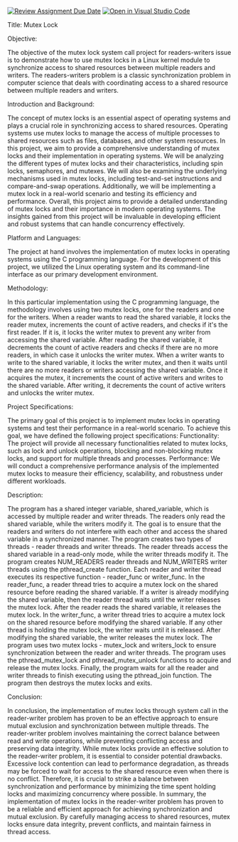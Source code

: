 [![Review Assignment Due Date](https://classroom.github.com/assets/deadline-readme-button-24ddc0f5d75046c5622901739e7c5dd533143b0c8e959d652212380cedb1ea36.svg)](https://classroom.github.com/a/Kfmu5h8q)
[![Open in Visual Studio Code](https://classroom.github.com/assets/open-in-vscode-718a45dd9cf7e7f842a935f5ebbe5719a5e09af4491e668f4dbf3b35d5cca122.svg)](https://classroom.github.com/online_ide?assignment_repo_id=11149018&assignment_repo_type=AssignmentRepo)

Title: Mutex Lock

Objective:

The objective of the mutex lock system call project for readers-writers issue is to demonstrate how to use mutex locks in a Linux kernel module to synchronize access to shared resources between multiple readers and writers. The readers-writers problem is a classic synchronization problem in computer science that deals with coordinating access to a shared resource between multiple readers and writers.

Introduction and Background:

The concept of mutex locks is an essential aspect of operating systems and plays a crucial role in synchronizing access to shared resources. Operating systems use mutex locks to manage the access of multiple processes to shared resources such as files, databases, and other system resources. In this project, we aim to provide a comprehensive understanding of mutex locks and their implementation in operating systems. 
We will be analyzing the different types of mutex locks and their characteristics, including spin locks, semaphores, and mutexes. We will also be examining the underlying mechanisms used in mutex locks, including test-and-set instructions and compare-and-swap operations. 
Additionally, we will be implementing a mutex lock in a real-world scenario and testing its efficiency and performance. Overall, this project aims to provide a detailed understanding of mutex locks and their importance in modern operating systems. The insights gained from this project will be invaluable in developing efficient and robust systems that can handle concurrency effectively.

Platform and Languages:

The project at hand involves the implementation of mutex locks in operating systems using the C programming language. For the development of this project, we utilized the Linux operating system and its command-line interface as our primary development environment.

Methodology:

In this particular implementation using the C programming language, the methodology involves using two mutex locks, one for the readers and one for the writers. When a reader wants to read the shared variable, it locks the reader mutex, increments the count of active readers, and checks if it's the first reader. If it is, it locks the writer mutex to prevent any writer from accessing the shared variable. After reading the shared variable, it decrements the count of active readers and checks if there are no more readers, in which case it unlocks the writer mutex. 
When a writer wants to write to the shared variable, it locks the writer mutex, and then it waits until there are no more readers or writers accessing the shared variable. Once it acquires the mutex, it increments the count of active writers and writes to the shared variable. After writing, it decrements the count of active writers and unlocks the writer mutex.

Project Specifications:

The primary goal of this project is to implement mutex locks in operating systems and test their performance in a real-world scenario. To achieve this goal, we have defined the following project specifications: 
Functionality: The project will provide all necessary functionalities related to mutex locks, such as lock and unlock operations, blocking and non-blocking mutex locks, and support for multiple threads and processes.
Performance: We will conduct a comprehensive performance analysis of the implemented mutex locks to measure their efficiency, scalability, and robustness under different workloads.

Description:

The program has a shared integer variable, shared_variable, which is accessed by multiple reader and writer threads. The readers only read the shared variable, while the writers modify it. The goal is to ensure that the readers and writers do not interfere with each other and access the shared variable in a synchronized manner. 
The program creates two types of threads - reader threads and writer threads. The reader threads access the shared variable in a read-only mode, while the writer threads modify it. 
The program creates NUM_READERS reader threads and NUM_WRITERS writer threads using the pthread_create function. Each reader and writer thread executes its respective function - reader_func or writer_func.
In the reader_func, a reader thread tries to acquire a mutex lock on the shared resource before reading the shared variable. If a writer is already modifying the shared variable, then the reader thread waits until the writer releases the mutex lock. After the reader reads the shared variable, it releases the mutex lock. 
In the writer_func, a writer thread tries to acquire a mutex lock on the shared resource before modifying the shared variable. If any other thread is holding the mutex lock, the writer waits until it is released. After modifying the shared variable, the writer releases the mutex lock. 
The program uses two mutex locks - mutex_lock and writers_lock to ensure synchronization between the reader and writer threads. The program uses the pthread_mutex_lock and pthread_mutex_unlock functions to acquire and release the mutex locks. 
Finally, the program waits for all the reader and writer threads to finish executing using the pthread_join function. The program then destroys the mutex locks and exits.

Conclusion:

In conclusion, the implementation of mutex locks through system call in the reader-writer problem has proven to be an effective approach to ensure mutual exclusion and synchronization between multiple threads. The reader-writer problem involves maintaining the correct balance between read and write operations, while preventing conflicting access and preserving data integrity.
While mutex locks provide an effective solution to the reader-writer problem, it is essential to consider potential drawbacks. Excessive lock contention can lead to performance degradation, as threads may be forced to wait for access to the shared resource even when there is no conflict. Therefore, it is crucial to strike a balance between synchronization and performance by minimizing the time spent holding locks and maximizing concurrency where possible.
 In summary, the implementation of mutex locks in the reader-writer problem has proven to be a reliable and efficient approach for achieving synchronization and mutual exclusion. By carefully managing access to shared resources, mutex locks ensure data integrity, prevent conflicts, and maintain fairness in thread access.
